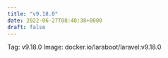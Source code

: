 ```yaml
---
title: "v9.18.0"
date: 2022-06-27T08:40:38+0000
draft: false
---
```


Tag: v9.18.0
Image: docker.io/laraboot/laravel:v9.18.0
